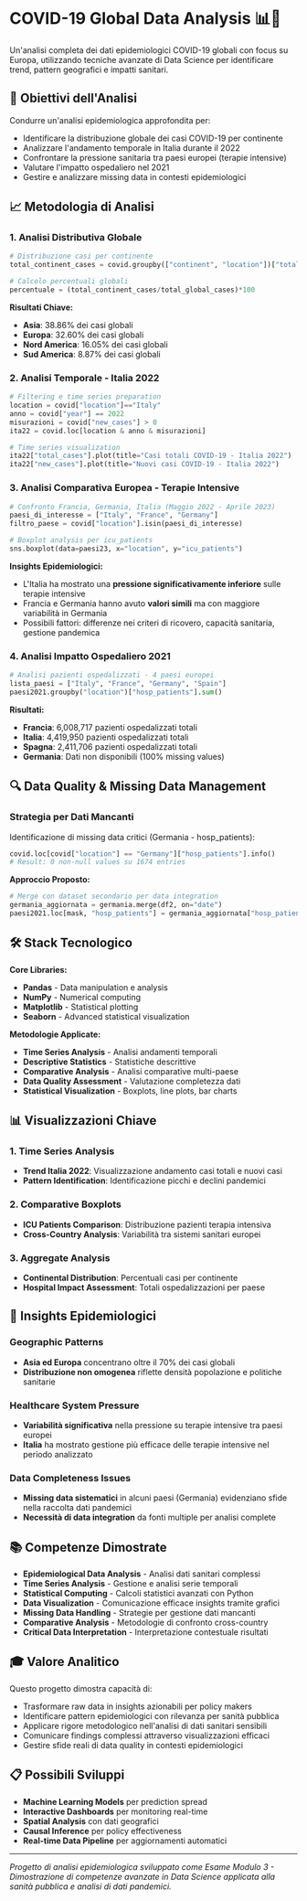# COVID-19 Global Data Analysis 📊🦠

Un'analisi completa dei dati epidemiologici COVID-19 globali con focus su Europa, utilizzando tecniche avanzate di Data Science per identificare trend, pattern geografici e impatti sanitari.

## 🎯 Obiettivi dell'Analisi

Condurre un'analisi epidemiologica approfondita per:
- Identificare la distribuzione globale dei casi COVID-19 per continente
- Analizzare l'andamento temporale in Italia durante il 2022
- Confrontare la pressione sanitaria tra paesi europei (terapie intensive)
- Valutare l'impatto ospedaliero nel 2021
- Gestire e analizzare missing data in contesti epidemiologici

## 📈 Metodologia di Analisi

### 1. Analisi Distributiva Globale
```python
# Distribuzione casi per continente
total_continent_cases = covid.groupby(["continent", "location"])["total_cases"].max().groupby("continent").sum()

# Calcolo percentuali globali
percentuale = (total_continent_cases/total_global_cases)*100
```

**Risultati Chiave:**
- **Asia**: 38.86% dei casi globali
- **Europa**: 32.60% dei casi globali  
- **Nord America**: 16.05% dei casi globali
- **Sud America**: 8.87% dei casi globali

### 2. Analisi Temporale - Italia 2022
```python
# Filtering e time series preparation
location = covid["location"]=="Italy"
anno = covid["year"] == 2022
misurazioni = covid["new_cases"] > 0
ita22 = covid.loc[location & anno & misurazioni]

# Time series visualization
ita22["total_cases"].plot(title="Casi totali COVID-19 - Italia 2022")
ita22["new_cases"].plot(title="Nuovi casi COVID-19 - Italia 2022")
```

### 3. Analisi Comparativa Europea - Terapie Intensive
```python
# Confronto Francia, Germania, Italia (Maggio 2022 - Aprile 2023)
paesi_di_interesse = ["Italy", "France", "Germany"]
filtro_paese = covid["location"].isin(paesi_di_interesse)

# Boxplot analysis per icu_patients
sns.boxplot(data=paesi23, x="location", y="icu_patients")
```

**Insights Epidemiologici:**
- L'Italia ha mostrato una **pressione significativamente inferiore** sulle terapie intensive
- Francia e Germania hanno avuto **valori simili** ma con maggiore variabilità in Germania
- Possibili fattori: differenze nei criteri di ricovero, capacità sanitaria, gestione pandemica

### 4. Analisi Impatto Ospedaliero 2021
```python
# Analisi pazienti ospedalizzati - 4 paesi europei
lista_paesi = ["Italy", "France", "Germany", "Spain"]
paesi2021.groupby("location")["hosp_patients"].sum()
```

**Risultati:**
- **Francia**: 6,008,717 pazienti ospedalizzati totali
- **Italia**: 4,419,950 pazienti ospedalizzati totali  
- **Spagna**: 2,411,706 pazienti ospedalizzati totali
- **Germania**: Dati non disponibili (100% missing values)

## 🔍 Data Quality & Missing Data Management

### Strategia per Dati Mancanti
Identificazione di missing data critici (Germania - hosp_patients):
```python
covid.loc[covid["location"] == "Germany"]["hosp_patients"].info()
# Result: 0 non-null values su 1674 entries
```

**Approccio Proposto:**
```python
# Merge con dataset secondario per data integration
germania_aggiornata = germania.merge(df2, on="date")
paesi2021.loc[mask, "hosp_patients"] = germania_aggiornata["hosp_patients"]
```

## 🛠️ Stack Tecnologico

**Core Libraries:**
- **Pandas** - Data manipulation e analysis
- **NumPy** - Numerical computing
- **Matplotlib** - Statistical plotting
- **Seaborn** - Advanced statistical visualization

**Metodologie Applicate:**
- **Time Series Analysis** - Analisi andamenti temporali
- **Descriptive Statistics** - Statistiche descrittive
- **Comparative Analysis** - Analisi comparative multi-paese
- **Data Quality Assessment** - Valutazione completezza dati
- **Statistical Visualization** - Boxplots, line plots, bar charts

## 📊 Visualizzazioni Chiave

### 1. Time Series Analysis
- **Trend Italia 2022**: Visualizzazione andamento casi totali e nuovi casi
- **Pattern Identification**: Identificazione picchi e declini pandemici

### 2. Comparative Boxplots  
- **ICU Patients Comparison**: Distribuzione pazienti terapia intensiva
- **Cross-Country Analysis**: Variabilità tra sistemi sanitari europei

### 3. Aggregate Analysis
- **Continental Distribution**: Percentuali casi per continente
- **Hospital Impact Assessment**: Totali ospedalizzazioni per paese

## 🔬 Insights Epidemiologici

### Geographic Patterns
- **Asia ed Europa** concentrano oltre il 70% dei casi globali
- **Distribuzione non omogenea** riflette densità popolazione e politiche sanitarie

### Healthcare System Pressure
- **Variabilità significativa** nella pressione su terapie intensive tra paesi europei
- **Italia** ha mostrato gestione più efficace delle terapie intensive nel periodo analizzato

### Data Completeness Issues
- **Missing data sistematici** in alcuni paesi (Germania) evidenziano sfide nella raccolta dati pandemici
- **Necessità di data integration** da fonti multiple per analisi complete

## 📚 Competenze Dimostrate

- **Epidemiological Data Analysis** - Analisi dati sanitari complessi
- **Time Series Analysis** - Gestione e analisi serie temporali
- **Statistical Computing** - Calcoli statistici avanzati con Python
- **Data Visualization** - Comunicazione efficace insights tramite grafici
- **Missing Data Handling** - Strategie per gestione dati mancanti
- **Comparative Analysis** - Metodologie di confronto cross-country
- **Critical Data Interpretation** - Interpretazione contestuale risultati

## 🎓 Valore Analitico

Questo progetto dimostra capacità di:
- Trasformare raw data in insights azionabili per policy makers
- Identificare pattern epidemiologici con rilevanza per sanità pubblica
- Applicare rigore metodologico nell'analisi di dati sanitari sensibili
- Comunicare findings complessi attraverso visualizzazioni efficaci
- Gestire sfide reali di data quality in contesti epidemiologici

## 📋 Possibili Sviluppi

- **Machine Learning Models** per prediction spread
- **Interactive Dashboards** per monitoring real-time
- **Spatial Analysis** con dati geografici
- **Causal Inference** per policy effectiveness
- **Real-time Data Pipeline** per aggiornamenti automatici

---

*Progetto di analisi epidemiologica sviluppato come Esame Modulo 3 - Dimostrazione di competenze avanzate in Data Science applicata alla sanità pubblica e analisi di dati pandemici.*
